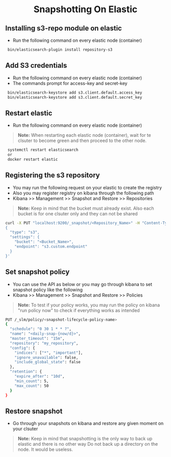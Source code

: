
<div align="center">
    <h1>Snapshotting On Elastic</h1>

</div>




## Installing s3-repo module on elastic
* Run the following command on every elastic node (container)
``` bash
 bin/elasticsearch-plugin install repository-s3
```


## Add S3 credentials 
* Run the following command on every elastic node (container)
* The commands prompt for access-key and secret-key 
``` bash
 bin/elasticsearch-keystore add s3.client.default.access_key
 bin/elasticsearch-keystore add s3.client.default.secret_key
```

## Restart elastic
* Run the following command on every elastic node (container)
> **Note:**
> When restarting each elastic node (container), wait for te clsuter to become green and then proceed to the other node.

``` bash
 systemctl restart elasticsearch
 or
 docker restart elastic
```


## Registering the s3 repository
* You may run the following request on your elastic to create the registry
* Also you may register registry on kibana through the following path
* Kibana >> Management >> Snapshot and Restore >> Repositories

> **Note:**
> Keep in mind that the bucket must already exist.
> Also each bucket is for one clsuter only and they can not be shared

``` bash
curl -X PUT "localhost:9200/_snapshot/<Repository_Name>" -H "Content-Type: application/json" -d'
{
  "type": "s3",
  "settings": {
    "bucket": "<Bucket_Name>",
    "endpoint": "s3.custom.endpoint"
  }
}'
```

## Set snapshot policy
* You can use the API as below or you may go through kibana to set snapshot policy like the following
* Kibana >> Management >> Snapshot and Restore >> Policies
> **Note:**
> To test if your policy works, you may run the policy on kibana "run policy now" to check if everything works as intended
``` bash
PUT /_slm/policy/<snapshot-lifecycle-policy-name>
{
  "schedule": "0 30 1 * * ?", 
  "name": "<daily-snap-{now/d}>", 
  "master_timeout": "15m",
  "repository": "my_repository", 
  "config": { 
    "indices": ["*", "important"], 
    "ignore_unavailable": false,
    "include_global_state": false
  },
  "retention": { 
    "expire_after": "10d", 
    "min_count": 5, 
    "max_count": 50 
  }
}
```

## Restore snapshot
* Go through your snapshots on kibana and restore any given moment on your clsuter
> **Note:**
> Keep in mind that snapshotting is the only way to back up elastic and there is no other way
> Do not back up a directory on the node. It would be useless.